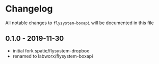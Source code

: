 # Changelog

All notable changes to `flysystem-boxapi` will be documented in this file

## 0.1.0 - 2019-11-30

- initial fork spatie/flysystem-dropbox
- renamed to labworx/flysystem-boxapi
